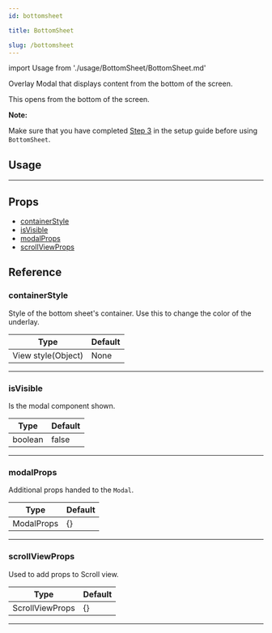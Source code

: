 ```yaml
---
id: bottomsheet

title: BottomSheet

slug: /bottomsheet
---
```


import Usage from './usage/BottomSheet/BottomSheet.md'

Overlay Modal that displays content from the bottom of the screen.

This opens from the bottom of the screen.

**Note:**

Make sure that you have completed [Step 3](getting_started.md#step-3-setup-react-native-safe-area-context) in the setup guide before using `BottomSheet`.

## Usage

<Usage />

---

## Props

- [containerStyle](#containerStyle)
- [isVisible](#isVisible)
- [modalProps](#modalProps)
- [scrollViewProps](#scrollViewProps)

## Reference

### containerStyle

Style of the bottom sheet's container. Use this to change the color of the underlay.

| Type               | Default |
| ------------------ | ------- |
| View style(Object) | None    |

---

### isVisible

Is the modal component shown.

| Type    | Default |
| ------- | ------- |
| boolean | false   |

---

### modalProps

Additional props handed to the `Modal`.

| Type       | Default |
| ---------- | ------- |
| ModalProps | {}      |

---

### scrollViewProps

Used to add props to Scroll view.

| Type            | Default |
| --------------- | ------- |
| ScrollViewProps | {}      |

---
